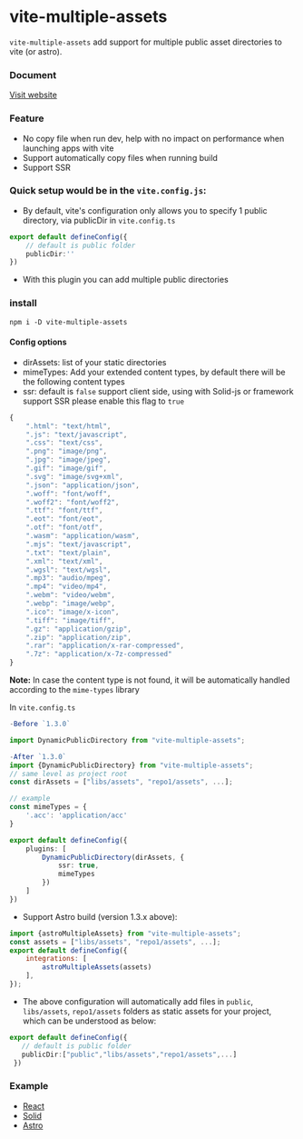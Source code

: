 # vite-multiple-assets
`vite-multiple-assets` add support for multiple public asset directories to vite (or astro).
### Document
[Visit website](https://nguyenbatranvan.github.io/vite-multiple-assets-doc/)
### Feature
- No copy file when run dev, help with no impact on performance when launching apps with vite
- Support automatically copy files when running build
- Support SSR

### Quick setup would be in the `vite.config.js`:

* By default, vite's configuration only allows you to specify 1 public directory, via publicDir in `vite.config.ts`
```ts
export default defineConfig({
    // default is public folder
    publicDir:''
})
```
* With this plugin you can add multiple public directories

### install
``npm i -D vite-multiple-assets``

#### Config options

- dirAssets: list of your static directories
- mimeTypes: Add your extended content types, by default there will be the following content types
- ssr: default is `false` support client side, using with Solid-js or framework support SSR please enable this flag to `true`

```ts
{
    ".html": "text/html",
    ".js": "text/javascript",
    ".css": "text/css",
    ".png": "image/png",
    ".jpg": "image/jpeg",
    ".gif": "image/gif",
    ".svg": "image/svg+xml",
    ".json": "application/json",
    ".woff": "font/woff",
    ".woff2": "font/woff2",
    ".ttf": "font/ttf",
    ".eot": "font/eot",
    ".otf": "font/otf",
    ".wasm": "application/wasm",
    ".mjs": "text/javascript",
    ".txt": "text/plain",
    ".xml": "text/xml",
    ".wgsl": "text/wgsl",
    ".mp3": "audio/mpeg",
    ".mp4": "video/mp4",
    ".webm": "video/webm",
    ".webp": "image/webp",
    ".ico": "image/x-icon",
    ".tiff": "image/tiff",
    ".gz": "application/gzip",
    ".zip": "application/zip",
    ".rar": "application/x-rar-compressed",
    ".7z": "application/x-7z-compressed"
}
```

**Note:** In case the content type is not found, it will be automatically handled according to the ```mime-types``` library


In `vite.config.ts`
```ts
-Before `1.3.0`

import DynamicPublicDirectory from "vite-multiple-assets";

-After `1.3.0`
import {DynamicPublicDirectory} from "vite-multiple-assets";
// same level as project root
const dirAssets = ["libs/assets", "repo1/assets", ...];

// example
const mimeTypes = {
    '.acc': 'application/acc'
}

export default defineConfig({
    plugins: [
        DynamicPublicDirectory(dirAssets, {
            ssr: true,
            mimeTypes
        })
    ]
})
```

- Support Astro build (version 1.3.x above):
```javascript
import {astroMultipleAssets} from "vite-multiple-assets";
const assets = ["libs/assets", "repo1/assets", ...];
export default defineConfig({
    integrations: [
        astroMultipleAssets(assets)
    ],
});
```
* The above configuration will automatically add files in `public`, `libs/assets`, `repo1/assets` folders as static assets for your project, which can be understood as below:
 ```ts
 export default defineConfig({
    // default is public folder
    publicDir:["public","libs/assets","repo1/assets",...]
  })
```

### Example
- [React](https://github.com/nguyenbatranvan/vite-multiple-assets/blob/main/packages/examples/react/vite.config.ts)
- [Solid](https://github.com/nguyenbatranvan/vite-multiple-assets/blob/main/packages/examples/solid/vite.config.ts)
- [Astro](https://github.com/nguyenbatranvan/vite-multiple-assets/blob/main/packages/examples/astro/astro.config.mjs)
